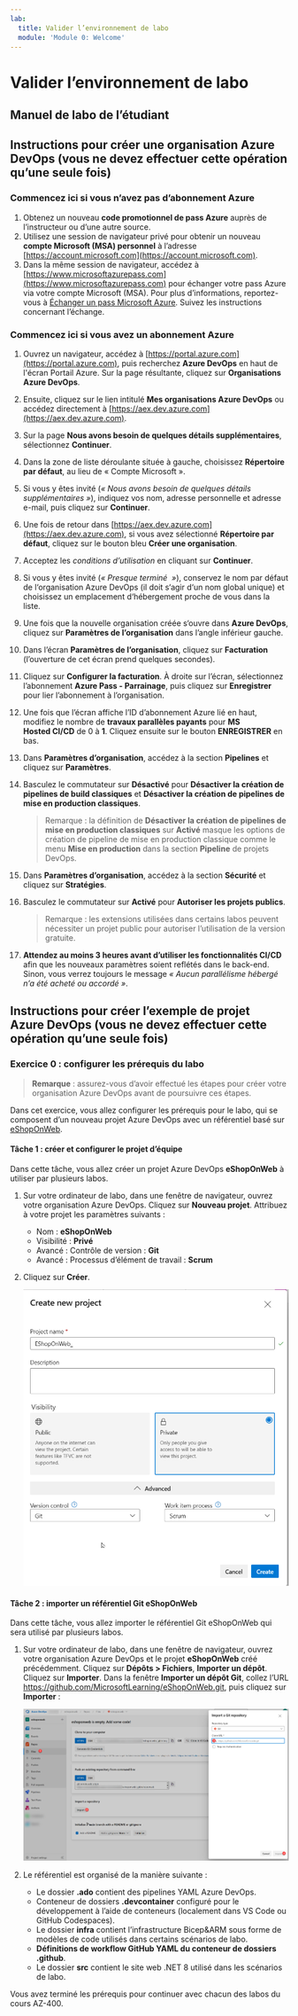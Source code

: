```yaml
---
lab:
  title: Valider l’environnement de labo
  module: 'Module 0: Welcome'
---
```


# Valider l’environnement de labo

## Manuel de labo de l’étudiant

## Instructions pour créer une organisation Azure DevOps (vous ne devez effectuer cette opération qu’une seule fois)

### Commencez ici si vous n’avez pas d’abonnement Azure

1. Obtenez un nouveau **code promotionnel de pass Azure** auprès de l’instructeur ou d’une autre source.
1. Utilisez une session de navigateur privé pour obtenir un nouveau **compte Microsoft (MSA) personnel** à l’adresse [https://account.microsoft.com](https://account.microsoft.com).
1. Dans la même session de navigateur, accédez à [https://www.microsoftazurepass.com](https://www.microsoftazurepass.com) pour échanger votre pass Azure via votre compte Microsoft (MSA). Pour plus d’informations, reportez-vous à [Échanger un pass Microsoft Azure](https://www.microsoftazurepass.com/Home/HowTo?Length=5). Suivez les instructions concernant l’échange.

### Commencez ici si vous avez un abonnement Azure

1. Ouvrez un navigateur, accédez à [https://portal.azure.com](https://portal.azure.com), puis recherchez **Azure DevOps** en haut de l'écran Portail Azure. Sur la page résultante, cliquez sur **Organisations Azure DevOps**.
1. Ensuite, cliquez sur le lien intitulé **Mes organisations Azure DevOps** ou accédez directement à [https://aex.dev.azure.com](https://aex.dev.azure.com).
1. Sur la page **Nous avons besoin de quelques détails supplémentaires**, sélectionnez **Continuer**.
1. Dans la zone de liste déroulante située à gauche, choisissez **Répertoire par défaut**, au lieu de « Compte Microsoft ».
1. Si vous y êtes invité (*« Nous avons besoin de quelques détails supplémentaires »*), indiquez vos nom, adresse personnelle et adresse e-mail, puis cliquez sur **Continuer**.
1. Une fois de retour dans [https://aex.dev.azure.com](https://aex.dev.azure.com), si vous avez sélectionné **Répertoire par défaut**, cliquez sur le bouton bleu **Créer une organisation**.
1. Acceptez les *conditions d’utilisation* en cliquant sur **Continuer**.
1. Si vous y êtes invité (*« Presque terminé  »*), conservez le nom par défaut de l‘organisation Azure DevOps (il doit s‘agir d‘un nom global unique) et choisissez un emplacement d‘hébergement proche de vous dans la liste.
1. Une fois que la nouvelle organisation créée s‘ouvre dans **Azure DevOps**, cliquez sur **Paramètres de l’organisation** dans l’angle inférieur gauche.
1. Dans l’écran **Paramètres de l’organisation**, cliquez sur **Facturation** (l’ouverture de cet écran prend quelques secondes).
1. Cliquez sur **Configurer la facturation**. À droite sur l’écran, sélectionnez l’abonnement **Azure Pass - Parrainage**, puis cliquez sur **Enregistrer** pour lier l’abonnement à l’organisation.
1. Une fois que l’écran affiche l’ID d’abonnement Azure lié en haut, modifiez le nombre de **travaux parallèles payants** pour **MS Hosted CI/CD** de 0 à **1**. Cliquez ensuite sur le bouton **ENREGISTRER** en bas.
1. Dans **Paramètres d’organisation**, accédez à la section **Pipelines** et cliquez sur **Paramètres**.
1. Basculez le commutateur sur **Désactivé** pour **Désactiver la création de pipelines de build classiques** et **Désactiver la création de pipelines de mise en production classiques**.

    > Remarque : la définition de **Désactiver la création de pipelines de mise en production classiques** sur **Activé** masque les options de création de pipeline de mise en production classique comme le menu **Mise en production** dans la section **Pipeline** de projets DevOps.

1. Dans **Paramètres d’organisation**, accédez à la section **Sécurité** et cliquez sur **Stratégies**.
1. Basculez le commutateur sur **Activé** pour **Autoriser les projets publics**.

    > Remarque : les extensions utilisées dans certains labos peuvent nécessiter un projet public pour autoriser l’utilisation de la version gratuite.

1. **Attendez au moins 3 heures avant d’utiliser les fonctionnalités CI/CD** afin que les nouveaux paramètres soient reflétés dans le back-end. Sinon, vous verrez toujours le message *« Aucun parallélisme hébergé n’a été acheté ou accordé »*.

## Instructions pour créer l’exemple de projet Azure DevOps (vous ne devez effectuer cette opération qu’une seule fois)

### Exercice 0 : configurer les prérequis du labo

> **Remarque** : assurez-vous d’avoir effectué les étapes pour créer votre organisation Azure DevOps avant de poursuivre ces étapes.

Dans cet exercice, vous allez configurer les prérequis pour le labo, qui se composent d’un nouveau projet Azure DevOps avec un référentiel basé sur [eShopOnWeb](https://github.com/MicrosoftLearning/eShopOnWeb).

#### Tâche 1 : créer et configurer le projet d’équipe

Dans cette tâche, vous allez créer un projet Azure DevOps **eShopOnWeb** à utiliser par plusieurs labos.

1. Sur votre ordinateur de labo, dans une fenêtre de navigateur, ouvrez votre organisation Azure DevOps. Cliquez sur **Nouveau projet**. Attribuez à votre projet les paramètres suivants :
    - Nom : **eShopOnWeb**
    - Visibilité : **Privé**
    - Avancé : Contrôle de version : **Git**
    - Avancé : Processus d’élément de travail : **Scrum**

1. Cliquez sur **Créer**.

    ![Création d’un projet](images/create-project.png)

#### Tâche 2 : importer un référentiel Git eShopOnWeb

Dans cette tâche, vous allez importer le référentiel Git eShopOnWeb qui sera utilisé par plusieurs labos.

1. Sur votre ordinateur de labo, dans une fenêtre de navigateur, ouvrez votre organisation Azure DevOps et le projet **eShopOnWeb** créé précédemment. Cliquez sur **Dépôts > Fichiers**, **Importer un dépôt**. Cliquez sur **Importer**. Dans la fenêtre **Importer un dépôt Git**, collez l’URL <https://github.com/MicrosoftLearning/eShopOnWeb.git>, puis cliquez sur **Importer** :

    ![Importer un référentiel](images/import-repo.png)

1. Le référentiel est organisé de la manière suivante :
    - Le dossier **.ado** contient des pipelines YAML Azure DevOps.
    - Conteneur de dossiers **.devcontainer** configuré pour le développement à l’aide de conteneurs (localement dans VS Code ou GitHub Codespaces).
    - Le dossier **infra** contient l’infrastructure Bicep&ARM sous forme de modèles de code utilisés dans certains scénarios de labo.
    - **Définitions de workflow GitHub YAML du conteneur de dossiers .github**.
    - Le dossier **src** contient le site web .NET 8 utilisé dans les scénarios de labo.

Vous avez terminé les prérequis pour continuer avec chacun des labos du cours AZ-400.
